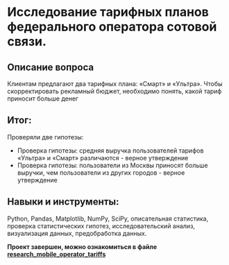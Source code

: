 # Исследование тарифных планов федерального оператора сотовой связи.

## Описание вопроса
Клиентам предлагают два тарифных плана: «Смарт» и «Ультра». Чтобы скорректировать рекламный бюджет, необходимо понять, какой тариф приносит больше денег

## Итог:
Проверяли две гипотезы: 
* Проверка гипотезы: средняя выручка пользователей тарифов «Ультра» и «Смарт» различаются - верное утверждение
* Проверка гипотезы: пользователи из Москвы приносят больше выручки, чем пользователи из других городов - верное утверждение

## Навыки и инструменты:
 Python, Pandas, Matplotlib, NumPy, SciPy, описательная статистика, проверка статистических гипотез, исследовательский анализ, визуализация данных, предобработка данных.
 
**Проект завершен, можно ознакомиться в файле [research_mobile_operator_tariffs]()**

